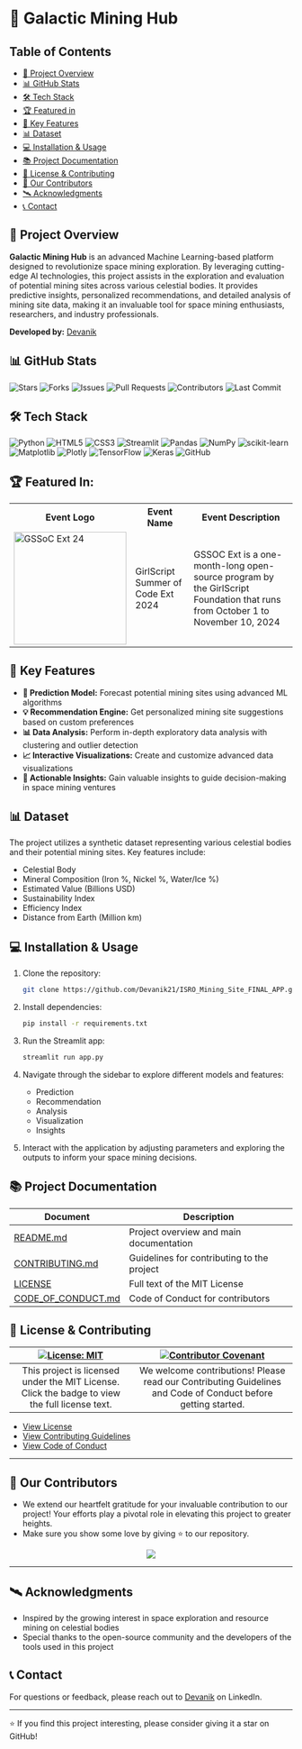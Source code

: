 # 🌌 Galactic Mining Hub

## Table of Contents
- [🚀 Project Overview](#-project-overview)
- [📊 GitHub Stats](#-github-stats)
- [🛠️ Tech Stack](#%EF%B8%8F-tech-stack)
- [🏆 Featured in](#-featured-in)
- [🌟 Key Features](#-key-features)
- [📊 Dataset](#-dataset)
- [💻 Installation & Usage](#-installation--usage)
- [📚 Project Documentation](#-project-documentation)
- [📄 License & Contributing](#-license--contributing)
- [👀 Our Contributors](#-our-contributors)
- [🛰️ Acknowledgments](#-acknowledgments)
- [📞 Contact](#-contact)

  
## 🚀 Project Overview

**Galactic Mining Hub** is an advanced Machine Learning-based platform designed to revolutionize space mining exploration. By leveraging cutting-edge AI technologies, this project assists in the exploration and evaluation of potential mining sites across various celestial bodies. It provides predictive insights, personalized recommendations, and detailed analysis of mining site data, making it an invaluable tool for space mining enthusiasts, researchers, and industry professionals.

**Developed by:** [Devanik](https://www.linkedin.com/in/devanik)

<!-- If you have a project logo or banner, you can add it here using the following format:
![Galactic Mining Hub Logo](path/to/your/logo.png)
-->

## 📊 GitHub Stats

![Stars](https://img.shields.io/github/stars/Devanik21/ISRO_Mining_Site_FINAL_APP?style=for-the-badge)
![Forks](https://img.shields.io/github/forks/Devanik21/ISRO_Mining_Site_FINAL_APP?style=for-the-badge)
![Issues](https://img.shields.io/github/issues/Devanik21/ISRO_Mining_Site_FINAL_APP?style=for-the-badge)
![Pull Requests](https://img.shields.io/github/issues-pr/Devanik21/ISRO_Mining_Site_FINAL_APP?style=for-the-badge)
![Contributors](https://img.shields.io/github/contributors/Devanik21/ISRO_Mining_Site_FINAL_APP?style=for-the-badge)
![Last Commit](https://img.shields.io/github/last-commit/Devanik21/ISRO_Mining_Site_FINAL_APP?style=for-the-badge)

## 🛠️ Tech Stack

![Python](https://img.shields.io/badge/python-3670A0?style=for-the-badge&logo=python&logoColor=ffdd54)
![HTML5](https://img.shields.io/badge/html5-%23E34F26.svg?style=for-the-badge&logo=html5&logoColor=white)
![CSS3](https://img.shields.io/badge/css3-%231572B6.svg?style=for-the-badge&logo=css3&logoColor=white)
![Streamlit](https://img.shields.io/badge/Streamlit-FF4B4B?style=for-the-badge&logo=Streamlit&logoColor=white)
![Pandas](https://img.shields.io/badge/pandas-%23150458.svg?style=for-the-badge&logo=pandas&logoColor=white)
![NumPy](https://img.shields.io/badge/numpy-%23013243.svg?style=for-the-badge&logo=numpy&logoColor=white)
![scikit-learn](https://img.shields.io/badge/scikit--learn-%23F7931E.svg?style=for-the-badge&logo=scikit-learn&logoColor=white)
![Matplotlib](https://img.shields.io/badge/Matplotlib-%23ffffff.svg?style=for-the-badge&logo=Matplotlib&logoColor=black)
![Plotly](https://img.shields.io/badge/Plotly-%233F4F75.svg?style=for-the-badge&logo=plotly&logoColor=white)
![TensorFlow](https://img.shields.io/badge/TensorFlow-%23FF6F00.svg?style=for-the-badge&logo=TensorFlow&logoColor=white)
![Keras](https://img.shields.io/badge/Keras-%23D00000.svg?style=for-the-badge&logo=Keras&logoColor=white)
![GitHub](https://img.shields.io/badge/github-%23121011.svg?style=for-the-badge&logo=github&logoColor=white)

## 🏆 Featured In:

<table>
<tr>
      <th>Event Logo</th>
      <th>Event Name</th>
      <th>Event Description</th>
    </tr>
    <tr>
        <td><img src="https://user-images.githubusercontent.com/63473496/213306279-338f7ce9-9a9f-4427-8c2a-3e344874498f.png#gh-dark-mode-only" width="200" height="auto" loading="lazy" alt="GSSoC Ext 24"/></td>
        <td>GirlScript Summer of Code Ext 2024</td>
        <td>GSSOC Ext is a one-month-long open-source program by the GirlScript Foundation that runs from October 1 to November 10, 2024</td> 
    </tr>
   <tr>
</table>

## 🌟 Key Features

- **🔮 Prediction Model:** Forecast potential mining sites using advanced ML algorithms
- **💡 Recommendation Engine:** Get personalized mining site suggestions based on custom preferences
- **📊 Data Analysis:** Perform in-depth exploratory data analysis with clustering and outlier detection
- **📈 Interactive Visualizations:** Create and customize advanced data visualizations
- **🧠 Actionable Insights:** Gain valuable insights to guide decision-making in space mining ventures

## 📊 Dataset

The project utilizes a synthetic dataset representing various celestial bodies and their potential mining sites. Key features include:

- Celestial Body
- Mineral Composition (Iron %, Nickel %, Water/Ice %)
- Estimated Value (Billions USD)
- Sustainability Index
- Efficiency Index
- Distance from Earth (Million km)

## 💻 Installation & Usage

1. Clone the repository:

   ```bash
   git clone https://github.com/Devanik21/ISRO_Mining_Site_FINAL_APP.git
   ```

2. Install dependencies:

   ```bash
   pip install -r requirements.txt
   ```

3. Run the Streamlit app:

   ```bash
   streamlit run app.py
   ```

4. Navigate through the sidebar to explore different models and features:

   - Prediction
   - Recommendation
   - Analysis
   - Visualization
   - Insights

5. Interact with the application by adjusting parameters and exploring the outputs to inform your space mining decisions.

## 📚 Project Documentation

| Document                                 | Description                                |
| ---------------------------------------- | ------------------------------------------ |
| [README.md](README.md)                   | Project overview and main documentation    |
| [CONTRIBUTING.md](CONTRIBUTING.md)       | Guidelines for contributing to the project |
| [LICENSE](LICENSE)                       | Full text of the MIT License               |
| [CODE_OF_CONDUCT.md](CODE_OF_CONDUCT.md) | Code of Conduct for contributors           |

## 📄 License & Contributing

|        [![License: MIT](https://img.shields.io/badge/License-MIT-yellow.svg)](LICENSE)         | [![Contributor Covenant](https://img.shields.io/badge/Contributor%20Covenant-2.1-4baaaa.svg)](CODE_OF_CONDUCT.md) |
| :--------------------------------------------------------------------------------------------: | :---------------------------------------------------------------------------------------------------------------: |
| This project is licensed under the MIT License. Click the badge to view the full license text. |   We welcome contributions! Please read our Contributing Guidelines and Code of Conduct before getting started.   |

- [View License](LICENSE)
- [View Contributing Guidelines](CONTRIBUTING.md)
- [View Code of Conduct](CODE_OF_CONDUCT.md)

---

## 👀 Our Contributors

- We extend our heartfelt gratitude for your invaluable contribution to our project! Your efforts play a pivotal role in elevating this project to greater heights.
- Make sure you show some love by giving ⭐ to our repository.

<div align="center">
  <a href="https://github.com/Devanik21/ISRO_Mining_Site_FINAL_APP">
    <img src="https://contrib.rocks/image?repo=Devanik21/ISRO_Mining_Site_FINAL_APP&&max=100" />
  </a>
</div>

---

## 🛰️ Acknowledgments

- Inspired by the growing interest in space exploration and resource mining on celestial bodies
- Special thanks to the open-source community and the developers of the tools used in this project

## 📞 Contact

For questions or feedback, please reach out to [Devanik](https://www.linkedin.com/in/devanik) on LinkedIn.

---

⭐️ If you find this project interesting, please consider giving it a star on GitHub!


